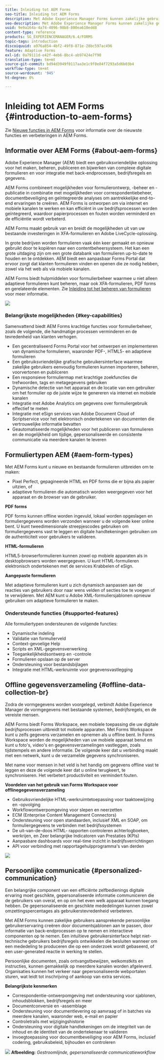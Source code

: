 ```yaml
---
title: Inleiding tot AEM Forms
seo-title: Inleiding tot AEM Forms
description: Met Adobe Experience Manager Forms kunnen zakelijke gebruikers aantrekkelijke, responsieve en adaptieve formulieren integreren in websites en mobiele sites, waardoor het digitale inschrijfproces wordt vereenvoudigd en de conversietarieven van klanten worden verhoogd.
seo-description: Met Adobe Experience Manager Forms kunnen zakelijke gebruikers aantrekkelijke, responsieve en adaptieve formulieren integreren in websites en mobiele sites, waardoor het digitale inschrijfproces wordt vereenvoudigd en de conversietarieven van klanten worden verhoogd.
uuid: 9e9a164a-4a74-4096-98b8-800ea610edd8
content-type: reference
products: SG_EXPERIENCEMANAGER/6.4/FORMS
topic-tags: introduction
discoiquuid: a976a854-4bf2-49f8-871e-28bc597ac496
feature: Adaptive Forms
exl-id: 0a79111d-e42f-4eb6-8bc4-ab97424e7f90
translation-type: tm+mt
source-git-commit: bd94d3949f0117aa3e1c9f0e84f7293a5d6b03b4
workflow-type: tm+mt
source-wordcount: '945'
ht-degree: 0%

---
```


# Inleiding tot AEM Forms {#introduction-to-aem-forms}

Zie [Nieuwe functies in AEM Forms](/help/forms/using/whats-new.md) voor informatie over de nieuwste functies en verbeteringen in AEM Forms.

## Informatie over AEM Forms {#about-aem-forms}

Adobe Experience Manager (AEM) biedt een gebruiksvriendelijke oplossing voor het maken, beheren, publiceren en bijwerken van complexe digitale formulieren en voor integratie met back-endprocessen, bedrijfsregels en gegevens.

AEM Forms combineert mogelijkheden voor formulierontwerp, -beheer en -publicatie in combinatie met mogelijkheden voor correspondentiebeheer, documentbeveiliging en geïntegreerde analyses om aantrekkelijke end-to-end ervaringen te creëren. AEM Forms is ontworpen om via internet en mobiele kanalen te werken en kan efficiënt in uw bedrijfsprocessen worden geïntegreerd, waardoor papierprocessen en fouten worden verminderd en de efficiëntie wordt verbeterd.

AEM Forms maakt gebruik van en breidt de mogelijkheden uit van uw bestaande investeringen in XFA-formulieren en Adobe LiveCycle-oplossing.

In grote bedrijven worden formulieren vaak één keer gemaakt en opnieuw gebruikt door te kopiëren naar een contentbeheersysteem. Het kan een grote uitdaging zijn om een grote databank van formulieren up-to-date te houden en te ontdekken. AEM biedt een aanpasbaar Forms Portal dat ervoor zorgt dat klanten formulieren vinden en openen die ze nodig hebben, zowel via het web als via mobiele kanalen.

AEM Forms biedt hulpmiddelen voor formulierbeheer waarmee u niet alleen adaptieve formulieren kunt beheren, maar ook XFA-formulieren, PDF forms en gerelateerde elementen. Zie [Inleiding tot het beheren van formulieren](/help/forms/using/introduction-managing-forms.md) voor meer informatie.

![](do-not-localize/4th-draft.gif)

### Belangrijkste mogelijkheden {#key-capabilities}

Samenvattend biedt AEM Forms krachtige functies voor formulierbeheer, zoals de volgende, die handmatige processen verminderen en de tevredenheid van klanten verhogen.

* Een gecentraliseerd Forms Portal voor het ontwerpen en implementeren van dynamische formulieren, waaronder PDF-, HTML5- en adaptieve formulieren
* Een gebruiksvriendelijke grafische gebruikersinterface waarmee zakelijke gebruikers eenvoudig formulieren kunnen importeren, beheren, voorvertonen en publiceren
* Een responsieve formuliermap met krachtige zoekfuncties die trefwoorden, tags en metagegevens gebruiken
* Dynamische detectie van het apparaat en de locatie van een gebruiker om het formulier op de juiste wijze te genereren via internet en mobiele kanalen
* Integratie met Adobe Analytics om gegevens over formuliergebruik effectief te meten
* Integratie met eSign services van Adobe Document Cloud of Scriptservice voor het elektronisch ondertekenen van documenten die vertrouwelijke informatie bevatten
* Geautomatiseerde mogelijkheden voor het publiceren van formulieren en de mogelijkheid om tijdige, gepersonaliseerde en consistente communicatie via meerdere kanalen te leveren

## Formuliertypen AEM {#aem-form-types}

Met AEM Forms kunt u nieuwe en bestaande formulieren uitbreiden om te maken:

* Pixel Perfect, gepagineerde HTML en PDF forms die er bijna als papier uitzien, of
* adaptieve formulieren die automatisch worden weergegeven voor het apparaat en de browser van de gebruiker.

**PDF forms**

PDF forms kunnen offline worden ingevuld, lokaal worden opgeslagen en formuliergegevens worden verzonden wanneer u de volgende keer online bent. U kunt tweedimensionale streepjescodes gebruiken om formuliergegevens vast te leggen en digitale handtekeningen gebruiken om de authenticiteit voor gebruikers te valideren.

**HTML-formulieren**

HTML5-browserformulieren kunnen zowel op mobiele apparaten als in desktopbrowsers worden weergegeven. U kunt HTML-formulieren elektronisch ondertekenen met de services Krabbelen of eSign.

**Aangepaste formulieren**

Met adaptieve formulieren kunt u zich dynamisch aanpassen aan de reacties van gebruikers door naar wens velden of secties toe te voegen of te verwijderen. Met AEM kunt u Adobe XML-formuliersjablonen opnieuw gebruiken om adaptieve formulieren te maken.

### Ondersteunde functies {#supported-features}

Alle formuliertypen ondersteunen de volgende functies:

* Dynamische indeling
* Validatie van formulierveld
* Context-gevoelige Help
* Scripts en XML-gegevensverwerking
* Toegankelijkheidsontwerp en -controle
* Formulieren opslaan op de server
* Ondersteuning voor bestandsbijlagen
* Integratie met HTML-werkruimte voor gegevensvastlegging

## Offline gegevensverzameling {#offline-data-collection-br}

Zodra de vormgegevens worden voorgelegd, verbindt Adobe Experience Manager de vormgegevens met bestaande systemen, bedrijfsregels, en de vereiste mensen.

AEM Forms biedt Forms Workspace, een mobiele toepassing die uw digitale bedrijfsprocessen uitbreidt tot mobiele apparaten. Met Forms Workspace kunt u zelfs gegevens verzamelen en opnemen als u offline bent. In Forms Workspace worden de mogelijkheden van uw mobiele apparaat benut en kunt u foto&#39;s, video&#39;s en gegevensverzamelingen vastleggen, zoals tijdstempels en andere informatie. De volgende keer dat u verbinding maakt met een netwerk, kunt u de verzamelde gegevens synchroniseren.

Met name voor mensen in het veld is het handig om gegevens offline vast te leggen en deze de volgende keer dat u online terugkeert, te synchroniseren. Het verbetert productiviteit en vermindert fouten.

**Voordelen van het gebruik van Forms Workspace voor offlinegegevensverzameling**

* Gebruiksvriendelijke HTML-werkruimtetoepassing voor taaktoewijzing en -opvolging
* Workflowontwerpomgeving voor slepen en neerzetten
* ECM (Enterprise Content Management Connectors)
* Ondersteuning voor open standaarden, inclusief XML en SOAP, om formuliergegevens te verbinden met bedrijfssystemen
* De uit-van-de-doos HTML- rapporten controleren achterlogboeken, werkrijen, en Zeer belangrijke Indicatoren van Prestaties (KPIs)
* Aanpasbare dashboards voor real-time inzicht in bedrijfsverrichtingen
* API voor verbinding met rapportagehulpprogramma&#39;s van derden

![](do-not-localize/3rd-draft.gif)

## Persoonlijke communicatie {#personalized-communication}

Een belangrijke component van een efficiënte zelfbedienings digitale ervaring moet geschikte, gepersonaliseerde informatie communiceren die de gebruikers van overal, en op om het even welk apparaat kunnen toegang hebben. De gepersonaliseerde en geschikte mededelingen kunnen zowel omzettingspercentages als gebruikerstevredenheid verbeteren.

Met AEM Forms kunnen zakelijke gebruikers aansprekende persoonlijke gebruikerservaring creëren door documentsjablonen aan te passen, door informatie van back-endprocessen op te nemen en interactieve componenten op te nemen. Een intuïtieve gebruikersinterface helpt niet-technische gebruikers bedrijfsregels ontwikkelen die besluiten wanneer om een mededeling te produceren die op een onderzoek wordt gebaseerd, of een user-generated reactie in werking te stellen.

Persoonlijke documenten, zoals ontvangstbewijzen, welkomstkits en instructies, kunnen gemakkelijk op meerdere kanalen worden afgeleverd. Organisaties kunnen het verkeer naar gepersonaliseerde webportalen sturen, wat leidt tot inschrijving of aankoop van extra services.

**Belangrijkste kenmerken**

* Correspondentie-ontwerpomgeving met ondersteuning voor sjablonen, inhoudsblokken, bedrijfsregels en meer
* Documentconversie en -assemblage
* Ondersteuning voor documentlevering op aanvraag of in batches via meerdere kanalen, waaronder web, e-mail en papier
* Controletrails met wijzigingshistorie
* Ondersteuning voor digitale handtekeningen om de integriteit van de inhoud en de identiteit van de ondertekenaar te valideren
* Invoegtoepassing voor documentbeveiliging voor AEM Forms, inclusief codering, gebruiksbeleid, bijhouden en controleren

![](do-not-localize/layout-02.png)
**Afbeelding:** *Gestroomlijnde, gepersonaliseerde communicatieworkflow*
